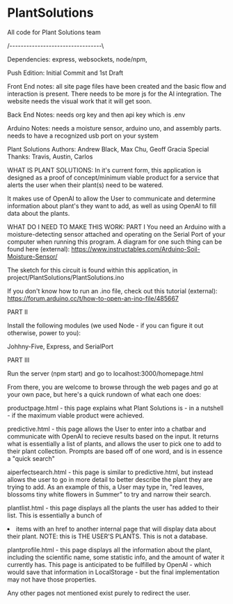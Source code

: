 # PlantSolutions
All code for Plant Solutions team

/---------------------------------\

Dependencies: express, websockets, node/npm, 

Push Edition: Initial Commit and 1st Draft 

Front End notes: all site page files have been created and the basic flow and interaction is present. There needs to be more js for the AI integration. The website needs the visual work that it will get soon. 

Back End Notes: needs org key and then api key which is .env

Arduino Notes: needs a moisture sensor, arduino uno, and assembly parts. needs to have a recognized usb port on your system

Plant Solutions
Authors: Andrew Black, Max Chu, Geoff Gracia
Special Thanks: Travis, Austin, Carlos

WHAT IS PLANT SOLUTIONS:
In it's current form, this application is designed as a proof of concept/minimum viable product for 
a service that alerts the user when their plant(s) need to be watered. 

It makes use of OpenAI to allow the User to communicate and determine information about
plant's they want to add, as well as using OpenAI to fill data about the plants.

WHAT DO I NEED TO MAKE THIS WORK:
PART I
You need an Arduino with a moisture-detecting sensor attached and operating on the Serial Port of your computer
when running this program. A diagram for one such thing can be found here (external): 
https://www.instructables.com/Arduino-Soil-Moisture-Sensor/ 

The sketch for this circuit is found within this application, in project/PlantSolutions/PlantSolutions.ino

If you don't know how to run an .ino file, check out this tutorial (external):
https://forum.arduino.cc/t/how-to-open-an-ino-file/485667 

PART II

Install the following modules (we used Node - if you can figure it out otherwise, power to you):

Johhny-Five, Express, and SerialPort

PART III

Run the server (npm start) and go to localhost:3000/homepage.html

From there, you are welcome to browse through the web pages and go at your own pace, but here's a quick rundown 
of what each one does:

productpage.html - this page explains what Plant Solutions is - in a nutshell - if the maximum viable product were
achieved.

predictive.html - this page allows the User to enter into a chatbar and communicate with OpenAI to recieve results
based on the input. It returns what is essentially a list of plants, and allows the user to pick one
to add to their plant collection. Prompts are based off of one word, and is in essence a "quick search"

aiperfectsearch.html - this page is similar to predictive.html, but instead allows the user to go in more
detail to better describe the plant they are trying to add. As an example of this, a User may type in, 
"red leaves, blossoms tiny white flowers in Summer" to try and narrow their search.

plantlist.html - this page displays all the plants the user has added to their list. This is essentially
a bunch of <li> items with an href to another internal page that will display data about their plant. 
NOTE: this is THE USER'S PLANTS. This is not a database.

plantprofile.html - this page displays all the information about the plant, including the scientific name, 
some statistic info, and the amount of water it currently has. This page is anticipated to be fulfilled by
OpenAI - which would save that information in LocalStorage - but the final implementation may not have
those properties.

Any other pages not mentioned exist purely to redirect the user. 

